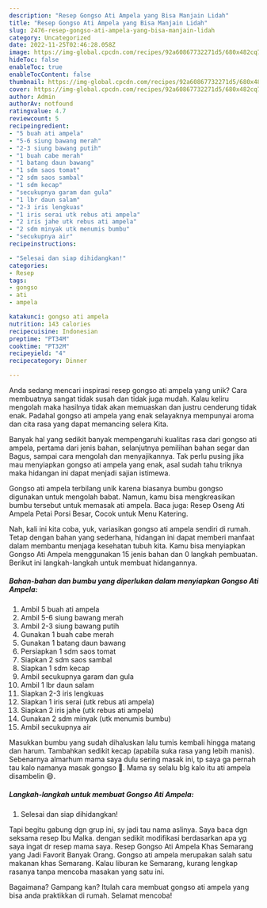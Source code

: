 ```yaml
---
description: "Resep Gongso Ati Ampela yang Bisa Manjain Lidah"
title: "Resep Gongso Ati Ampela yang Bisa Manjain Lidah"
slug: 2476-resep-gongso-ati-ampela-yang-bisa-manjain-lidah
category: Uncategorized
date: 2022-11-25T02:46:28.058Z
image: https://img-global.cpcdn.com/recipes/92a60867732271d5/680x482cq70/gongso-ati-ampela-foto-resep-utama.jpg
hideToc: false
enableToc: true
enableTocContent: false
thumbnail: https://img-global.cpcdn.com/recipes/92a60867732271d5/680x482cq70/gongso-ati-ampela-foto-resep-utama.jpg
cover: https://img-global.cpcdn.com/recipes/92a60867732271d5/680x482cq70/gongso-ati-ampela-foto-resep-utama.jpg
author: Admin
authorAv: notfound
ratingvalue: 4.7
reviewcount: 5
recipeingredient:
- "5 buah ati ampela"
- "5-6 siung bawang merah"
- "2-3 siung bawang putih"
- "1 buah cabe merah"
- "1 batang daun bawang"
- "1 sdm saos tomat"
- "2 sdm saos sambal"
- "1 sdm kecap"
- "secukupnya garam dan gula"
- "1 lbr daun salam"
- "2-3 iris lengkuas"
- "1 iris serai utk rebus ati ampela"
- "2 iris jahe utk rebus ati ampela"
- "2 sdm minyak utk menumis bumbu"
- "secukupnya air"
recipeinstructions:

- "Selesai dan siap dihidangkan!"
categories:
- Resep
tags:
- gongso
- ati
- ampela

katakunci: gongso ati ampela 
nutrition: 143 calories
recipecuisine: Indonesian
preptime: "PT34M"
cooktime: "PT32M"
recipeyield: "4"
recipecategory: Dinner

---
```





Anda sedang mencari inspirasi resep gongso ati ampela yang unik? Cara membuatnya sangat tidak susah dan tidak juga mudah. Kalau keliru mengolah maka hasilnya tidak akan memuaskan dan justru cenderung tidak enak. Padahal gongso ati ampela yang enak selayaknya mempunyai aroma dan cita rasa yang dapat memancing selera Kita.





Banyak hal yang sedikit banyak mempengaruhi kualitas rasa dari gongso ati ampela, pertama dari jenis bahan, selanjutnya pemilihan bahan segar dan Bagus, sampai cara mengolah dan menyajikannya. Tak perlu pusing jika mau menyiapkan gongso ati ampela yang enak,      asal sudah tahu triknya maka hidangan ini dapat menjadi sajian istimewa.














Gongso ati ampela terbilang unik karena biasanya bumbu gongso digunakan untuk mengolah babat. Namun, kamu bisa mengkreasikan bumbu tersebut untuk memasak ati ampela. Baca juga: Resep Oseng Ati Ampela Petai Porsi Besar, Cocok untuk Menu Katering.






Nah, kali ini kita coba, yuk, variasikan gongso ati ampela sendiri di rumah. Tetap dengan bahan yang sederhana, hidangan ini dapat memberi manfaat dalam membantu menjaga kesehatan tubuh kita. Kamu bisa menyiapkan Gongso Ati Ampela menggunakan 15 jenis bahan dan 0 langkah pembuatan. Berikut ini langkah-langkah untuk membuat hidangannya.

<!--inarticleads1-->

##### Bahan-bahan dan bumbu yang diperlukan dalam menyiapkan Gongso Ati Ampela:

1. Ambil 5 buah ati ampela
1. Ambil 5-6 siung bawang merah
1. Ambil 2-3 siung bawang putih
1. Gunakan 1 buah cabe merah
1. Gunakan 1 batang daun bawang
1. Persiapkan 1 sdm saos tomat
1. Siapkan 2 sdm saos sambal
1. Siapkan 1 sdm kecap
1. Ambil secukupnya garam dan gula
1. Ambil 1 lbr daun salam
1. Siapkan 2-3 iris lengkuas
1. Siapkan 1 iris serai (utk rebus ati ampela)
1. Siapkan 2 iris jahe (utk rebus ati ampela)
1. Gunakan 2 sdm minyak (utk menumis bumbu)
1. Ambil secukupnya air


Masukkan bumbu yang sudah dihaluskan lalu tumis kembali hingga matang dan harum. Tambahkan sedikit kecap (apabila suka rasa yang lebih manis). Sebenarnya almarhum mama saya dulu sering masak ini, tp saya ga pernah tau kalo namanya masak gongso 🤭. Mama sy selalu blg kalo itu ati ampela disambelin 😄. 

<!--inarticleads2-->

##### Langkah-langkah untuk membuat Gongso Ati Ampela:


1. Selesai dan siap dihidangkan!

Tapi begitu gabung dgn grup ini, sy jadi tau nama aslinya. Saya baca dgn seksama resep Ibu Malka. dengan sedikit modifikasi berdasarkan apa yg saya ingat dr resep mama saya. Resep Gongso Ati Ampela Khas Semarang yang Jadi Favorit Banyak Orang. Gongso ati ampela merupakan salah satu makanan khas Semarang. Kalau liburan ke Semarang, kurang lengkap rasanya tanpa mencoba masakan yang satu ini. 

Bagaimana? Gampang kan? Itulah cara membuat gongso ati ampela yang bisa anda praktikkan di rumah. Selamat mencoba!
